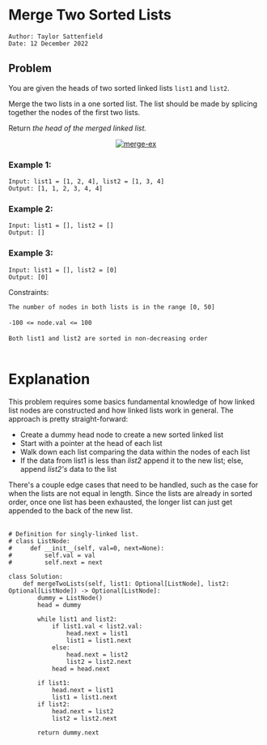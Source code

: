 # Merge Two Sorted Lists

```
Author: Taylor Sattenfield
Date: 12 December 2022
```

## Problem

You are given the heads of two sorted linked lists ```list1``` and ```list2```.

Merge the two lists in a one sorted list. The list should be made by splicing together the nodes of the first two lists.

Return <i>the head of the merged linked list.</i>

<center><a href="https://ibb.co/pnrpZwD"><img src="https://i.ibb.co/vDv8mq5/merge-ex.png" alt="merge-ex" border="0"></a></center>

### Example 1:

```
Input: list1 = [1, 2, 4], list2 = [1, 3, 4]
Output: [1, 1, 2, 3, 4, 4]
```

### Example 2:

```
Input: list1 = [], list2 = []
Output: []
```

### Example 3:

```
Input: list1 = [], list2 = [0]
Output: [0]
```

Constraints:<br>

```The number of nodes in both lists is in the range [0, 50]```<br><br>
```-100 <= node.val <= 100```<br><br>
```Both list1 and list2 are sorted in non-decreasing order```<br><br>

# Explanation

This problem requires some basics fundamental knowledge of how linked list nodes are constructed and how linked lists work in general. The approach is pretty straight-forward:
<ul>
  <li>Create a dummy head node to create a new sorted linked list
   <li>Start with a pointer at the head of each list
    <li>Walk down each list comparing the data within the nodes of each list
    <li>If the data from list1 is less than <i>list2</i> append it to the new list; else, append <i>list2's</i> data to the list
</ul>
There's a couple edge cases that need to be handled, such as the case for when the lists are not equal in length. Since the lists are already in sorted order, once one list has been exhausted, the longer list can just get appended to the back of the new list.
<br><br>

``` python3
# Definition for singly-linked list.
# class ListNode:
#     def __init__(self, val=0, next=None):
#         self.val = val
#         self.next = next

class Solution:
    def mergeTwoLists(self, list1: Optional[ListNode], list2: Optional[ListNode]) -> Optional[ListNode]:
        dummy = ListNode()
        head = dummy

        while list1 and list2:
            if list1.val < list2.val:
                head.next = list1
                list1 = list1.next
            else:
                head.next = list2
                list2 = list2.next
            head = head.next
        
        if list1:
            head.next = list1
            list1 = list1.next
        if list2:
            head.next = list2
            list2 = list2.next

        return dummy.next
```
